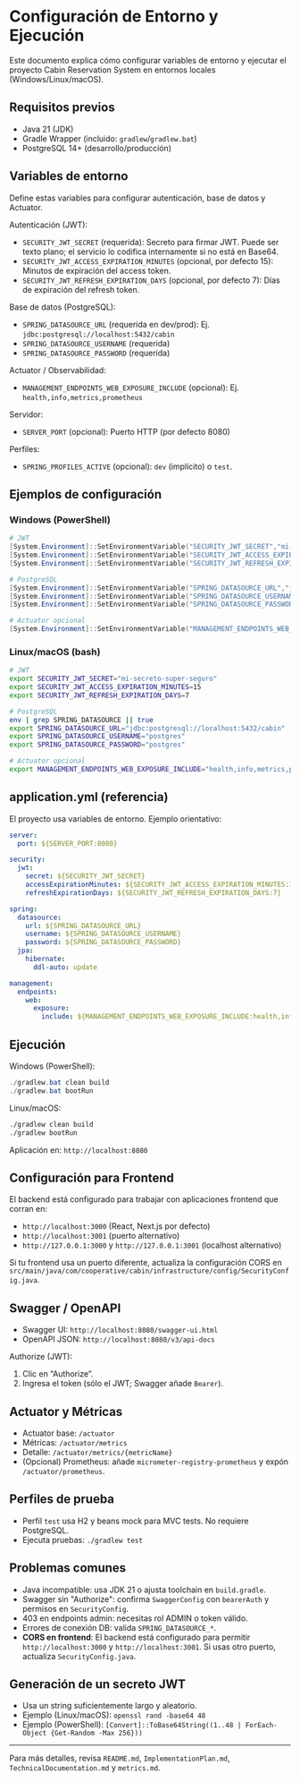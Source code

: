 # Configuración de Entorno y Ejecución

Este documento explica cómo configurar variables de entorno y ejecutar el proyecto Cabin Reservation System en entornos locales (Windows/Linux/macOS).

## Requisitos previos

- Java 21 (JDK)
- Gradle Wrapper (incluido: `gradlew`/`gradlew.bat`)
- PostgreSQL 14+ (desarrollo/producción)

## Variables de entorno

Define estas variables para configurar autenticación, base de datos y Actuator.

Autenticación (JWT):

- `SECURITY_JWT_SECRET` (requerida): Secreto para firmar JWT. Puede ser texto plano; el servicio lo codifica internamente si no está en Base64.
- `SECURITY_JWT_ACCESS_EXPIRATION_MINUTES` (opcional, por defecto 15): Minutos de expiración del access token.
- `SECURITY_JWT_REFRESH_EXPIRATION_DAYS` (opcional, por defecto 7): Días de expiración del refresh token.

Base de datos (PostgreSQL):

- `SPRING_DATASOURCE_URL` (requerida en dev/prod): Ej. `jdbc:postgresql://localhost:5432/cabin`
- `SPRING_DATASOURCE_USERNAME` (requerida)
- `SPRING_DATASOURCE_PASSWORD` (requerida)

Actuator / Observabilidad:

- `MANAGEMENT_ENDPOINTS_WEB_EXPOSURE_INCLUDE` (opcional): Ej. `health,info,metrics,prometheus`

Servidor:

- `SERVER_PORT` (opcional): Puerto HTTP (por defecto 8080)

Perfiles:

- `SPRING_PROFILES_ACTIVE` (opcional): `dev` (implícito) o `test`.

## Ejemplos de configuración

### Windows (PowerShell)

```powershell
# JWT
[System.Environment]::SetEnvironmentVariable("SECURITY_JWT_SECRET","mi-secreto-super-seguro","User")
[System.Environment]::SetEnvironmentVariable("SECURITY_JWT_ACCESS_EXPIRATION_MINUTES","15","User")
[System.Environment]::SetEnvironmentVariable("SECURITY_JWT_REFRESH_EXPIRATION_DAYS","7","User")

# PostgreSQL
[System.Environment]::SetEnvironmentVariable("SPRING_DATASOURCE_URL","jdbc:postgresql://localhost:5432/cabin","User")
[System.Environment]::SetEnvironmentVariable("SPRING_DATASOURCE_USERNAME","postgres","User")
[System.Environment]::SetEnvironmentVariable("SPRING_DATASOURCE_PASSWORD","postgres","User")

# Actuator opcional
[System.Environment]::SetEnvironmentVariable("MANAGEMENT_ENDPOINTS_WEB_EXPOSURE_INCLUDE","health,info,metrics,prometheus","User")
```

### Linux/macOS (bash)

```bash
# JWT
export SECURITY_JWT_SECRET="mi-secreto-super-seguro"
export SECURITY_JWT_ACCESS_EXPIRATION_MINUTES=15
export SECURITY_JWT_REFRESH_EXPIRATION_DAYS=7

# PostgreSQL
env | grep SPRING_DATASOURCE || true
export SPRING_DATASOURCE_URL="jdbc:postgresql://localhost:5432/cabin"
export SPRING_DATASOURCE_USERNAME="postgres"
export SPRING_DATASOURCE_PASSWORD="postgres"

# Actuator opcional
export MANAGEMENT_ENDPOINTS_WEB_EXPOSURE_INCLUDE="health,info,metrics,prometheus"
```

## application.yml (referencia)

El proyecto usa variables de entorno. Ejemplo orientativo:

```yaml
server:
  port: ${SERVER_PORT:8080}

security:
  jwt:
    secret: ${SECURITY_JWT_SECRET}
    accessExpirationMinutes: ${SECURITY_JWT_ACCESS_EXPIRATION_MINUTES:15}
    refreshExpirationDays: ${SECURITY_JWT_REFRESH_EXPIRATION_DAYS:7}

spring:
  datasource:
    url: ${SPRING_DATASOURCE_URL}
    username: ${SPRING_DATASOURCE_USERNAME}
    password: ${SPRING_DATASOURCE_PASSWORD}
  jpa:
    hibernate:
      ddl-auto: update

management:
  endpoints:
    web:
      exposure:
        include: ${MANAGEMENT_ENDPOINTS_WEB_EXPOSURE_INCLUDE:health,info,metrics}
```

## Ejecución

Windows (PowerShell):

```powershell
./gradlew.bat clean build
./gradlew.bat bootRun
```

Linux/macOS:

```bash
./gradlew clean build
./gradlew bootRun
```

Aplicación en: `http://localhost:8080`

## Configuración para Frontend

El backend está configurado para trabajar con aplicaciones frontend que corran en:

- `http://localhost:3000` (React, Next.js por defecto)
- `http://localhost:3001` (puerto alternativo)
- `http://127.0.0.1:3000` y `http://127.0.0.1:3001` (localhost alternativo)

Si tu frontend usa un puerto diferente, actualiza la configuración CORS en `src/main/java/com/cooperative/cabin/infrastructure/config/SecurityConfig.java`.

## Swagger / OpenAPI

- Swagger UI: `http://localhost:8080/swagger-ui.html`
- OpenAPI JSON: `http://localhost:8080/v3/api-docs`

Authorize (JWT):

1. Clic en “Authorize”.
2. Ingresa el token (sólo el JWT; Swagger añade `Bearer`).

## Actuator y Métricas

- Actuator base: `/actuator`
- Métricas: `/actuator/metrics`
- Detalle: `/actuator/metrics/{metricName}`
- (Opcional) Prometheus: añade `micrometer-registry-prometheus` y expón `/actuator/prometheus`.

## Perfiles de prueba

- Perfil `test` usa H2 y beans mock para MVC tests. No requiere PostgreSQL.
- Ejecuta pruebas: `./gradlew test`

## Problemas comunes

- Java incompatible: usa JDK 21 o ajusta toolchain en `build.gradle`.
- Swagger sin "Authorize": confirma `SwaggerConfig` con `bearerAuth` y permisos en `SecurityConfig`.
- 403 en endpoints admin: necesitas rol ADMIN o token válido.
- Errores de conexión DB: valida `SPRING_DATASOURCE_*`.
- **CORS en frontend**: El backend está configurado para permitir `http://localhost:3000` y `http://localhost:3001`. Si usas otro puerto, actualiza `SecurityConfig.java`.

## Generación de un secreto JWT

- Usa un string suficientemente largo y aleatorio.
- Ejemplo (Linux/macOS): `openssl rand -base64 48`
- Ejemplo (PowerShell): `[Convert]::ToBase64String((1..48 | ForEach-Object {Get-Random -Max 256}))`

---

Para más detalles, revisa `README.md`, `ImplementationPlan.md`, `TechnicalDocumentation.md` y `metrics.md`.
